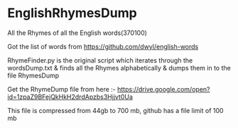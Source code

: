 # EnglishRhymesDump
All the Rhymes of all the English words(370100)


Got the list of words from https://github.com/dwyl/english-words

RhymeFinder.py is the original script which iterates through the wordsDump.txt & finds all the Rhymes alphabetically & dumps them in to the file RhymesDump

Get the RhymeDump file from here :- https://drive.google.com/open?id=1zpaZ9BFejQkHkH2drdApzbs3Hjjvt0Ua

This file is compressed from 44gb to 700 mb, github has a file limit of 100 mb

